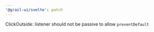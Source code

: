 ```yaml
---
'@grail-ui/svelte': patch
---
```


ClickOutside: listener should not be passive to allow `preventDefault`
